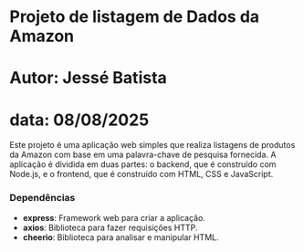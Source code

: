 # Projeto de listagem de Dados da Amazon

# Autor: Jessé Batista

# data: 08/08/2025

Este projeto é uma aplicação web simples que realiza listagens de produtos da Amazon com base em uma palavra-chave de pesquisa fornecida. A aplicação é dividida em duas partes: o backend, que é construído com Node.js, e o frontend, que é construído com HTML, CSS e JavaScript.

### Dependências

- **express**: Framework web para criar a aplicação.
- **axios**: Biblioteca para fazer requisições HTTP.
- **cheerio**: Biblioteca para analisar e manipular HTML.
